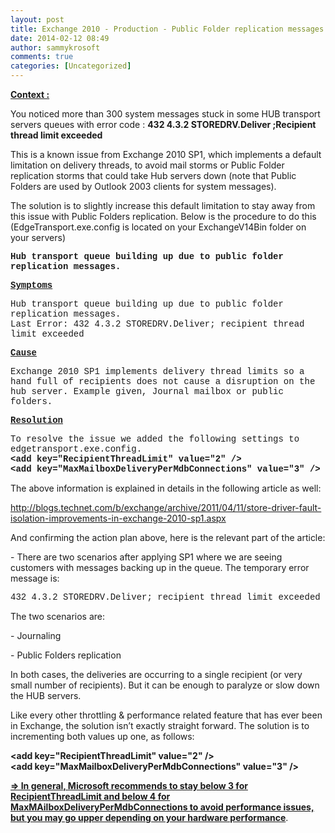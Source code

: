 ```yaml
---
layout: post
title: Exchange 2010 - Production - Public Folder replication messages stuck in the queue
date: 2014-02-12 08:49
author: sammykrosoft
comments: true
categories: [Uncategorized]
---
```

<p><p><u><strong>Context :</strong></u></p><p>You noticed more than 300 system messages stuck in some HUB transport servers queues with error code : <b>432 4.3.2 STOREDRV.Deliver ;Recipient thread limit exceeded</b></p><p>This is a known issue from Exchange 2010 SP1, which implements a default limitation on delivery threads, to avoid mail storms or Public Folder replication storms that could take Hub servers down (note that Public Folders are used by Outlook 2003 clients for system messages).</p><p>The solution is to slightly increase this default limitation to stay away from this issue with Public Folders replication. Below is the procedure to do this (EdgeTransport.exe.config is located on your ExchangeV14Bin folder on your servers)</p><p><b><font face="Courier new">Hub transport queue building up due to public folder replication messages.</font></b></p><p><b><u><font face="Courier new">Symptoms</font></u></b></p><p><font face="Courier new">Hub transport queue building up due to public folder replication messages.&nbsp; <br>Last Error: 432 4.3.2 STOREDRV.Deliver; recipient thread limit exceeded </font></p><p><b><u><font face="Courier new">Cause</font></u></b></p><p><font face="Courier new">Exchange 2010 SP1 implements delivery thread limits so a hand full of recipients does not cause a disruption on the hub server. Example given, Journal mailbox or public folders. </font></p><p><b><u><font face="Courier new">Resolution</font></u></b></p><p><font face="Courier new">To resolve the issue we added the following settings to edgetransport.exe.config.&nbsp; <br></font><strong><font face="Courier new">&lt;add key="RecipientThreadLimit" value="2" /&gt;        <br>&lt;add key="MaxMailboxDeliveryPerMdbConnections" value="3" /&gt;</font></strong> </p><p>The above information is explained in details in the following article as well:</p><p><a href="http://blogs.technet.com/b/exchange/archive/2011/04/11/store-driver-fault-isolation-improvements-in-exchange-2010-sp1.aspx">http://blogs.technet.com/b/exchange/archive/2011/04/11/store-driver-fault-isolation-improvements-in-exchange-2010-sp1.aspx</a></p><p>And confirming the action plan above, here is the relevant part of the article:</p><p>- There are two scenarios after applying SP1 where we are seeing customers with messages backing up in the queue. The temporary error message is:</p><p><font face="Courier New">432 4.3.2 STOREDRV.Deliver; recipient thread limit exceeded</font> </p><p>The two scenarios are:</p><p>- Journaling</p><p>- Public Folders replication</p><p>In both cases, the deliveries are occurring to a single recipient (or very small number of recipients). But it can be enough to paralyze or slow down the HUB servers.</p><p>Like every other throttling &amp; performance related feature that has ever been in Exchange, the solution isn&rsquo;t exactly straight forward. The solution is to incrementing both values up one, as follows:</p><p><strong>&lt;add key="RecipientThreadLimit" value="2" /&gt;      <br>&lt;add key="MaxMailboxDeliveryPerMdbConnections" value="3" /&gt;</strong></p><p><strong><u>=&gt; In general, Microsoft recommends to stay below 3 for RecipientThreadLimit and below 4 for MaxMAilboxDeliveryPerMdbConnections to avoid performance issues, but you may go upper depending on your hardware performance</u></strong>.</p></p>

